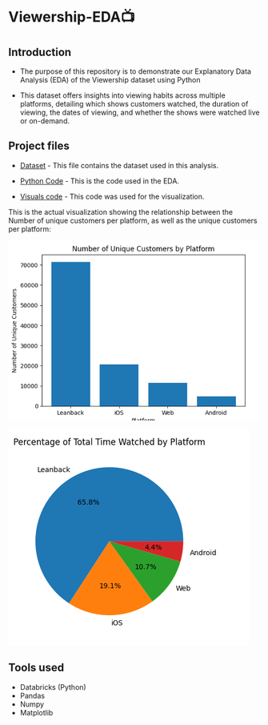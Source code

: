 # Viewership-EDA📺

## Introduction

* The purpose of this repository is to demonstrate our Explanatory Data Analysis (EDA) of the Viewership dataset using Python

* This dataset offers insights into viewing habits across multiple platforms, detailing which shows customers watched, the duration of viewing, the dates of viewing, and whether the shows were watched live or on-demand.

## Project files

* [Dataset](https://github.com/JusticeMabugana/Viewership-Analysis/blob/main/Input%20data/Viewership%20Analysis%20.xlsx) - This file contains the dataset used in this analysis.

* [Python Code](https://github.com/JusticeMabugana/Viewership-Analysis/blob/main/Output/Viewership%20Python%20code.py) - This is the code used in the EDA.

* [Visuals code](https://github.com/JusticeMabugana/Viewership-Analysis/blob/main/Output/Viewership%20visualization%20code.py) - This code was used for the visualization.


 This is the actual visualization showing the relationship between the Number of unique customers per platform, as well as the unique customers per platform:
 
 ![Visuals](https://github.com/JusticeMabugana/Viewership-Analysis/blob/main/Output/Unique%20customers%20per%20platform.png) 

![Visuals](https://github.com/JusticeMabugana/Viewership-Analysis/blob/main/Output/time%20watched%20per%20platform.png)

## Tools used
* Databricks (Python)
* Pandas
* Numpy
* Matplotlib
